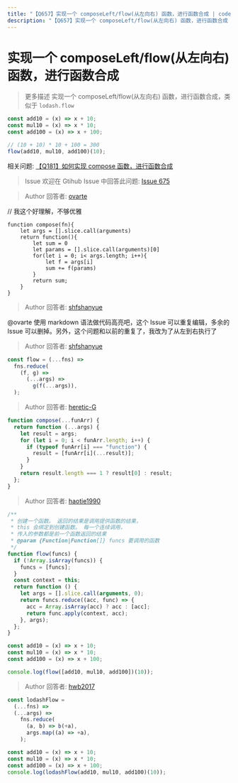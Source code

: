 ```yaml
---
title: "【Q657】实现一个 composeLeft/flow(从左向右) 函数，进行函数合成 | code高频面试题"
description: "【Q657】实现一个 composeLeft/flow(从左向右) 函数，进行函数合成 字节跳动面试题、阿里腾讯面试题、美团小米面试题。"
---
```


# 实现一个 composeLeft/flow(从左向右) 函数，进行函数合成

> 更多描述
> 实现一个 composeLeft/flow(从左向右) 函数，进行函数合成，类似于 `lodash.flow`

```js
const add10 = (x) => x + 10;
const mul10 = (x) => x * 10;
const add100 = (x) => x + 100;

// (10 + 10) * 10 + 100 = 300
flow(add10, mul10, add100)(10);
```

相关问题: [【Q181】如何实现 compose 函数，进行函数合成](https://github.com/shfshanyue/Daily-Question/issues/182)

> Issue
> 欢迎在 Gtihub Issue 中回答此问题: [Issue 675](https://github.com/shfshanyue/Daily-Question/issues/675)

> Author
> 回答者: [ovarte](https://github.com/ovarte)

// 我这个好理解，不够优雅

```
function compose(fn){
    let args = [].slice.call(arguments)
    return function(){
        let sum = 0
        let params = [].slice.call(arguments)[0]
        for(let i = 0; i< args.length; i++){
            let f = args[i]
            sum += f(params)
        }
        return sum;
    }
}
```

> Author
> 回答者: [shfshanyue](https://github.com/shfshanyue)

@ovarte 使用 markdown 语法做代码高亮吧，这个 Issue 可以重复编辑，多余的 Issue 可以删掉。另外，这个问题和以前的重复了，我改为了从左到右执行了

> Author
> 回答者: [shfshanyue](https://github.com/shfshanyue)

```js
const flow = (...fns) =>
  fns.reduce(
    (f, g) =>
      (...args) =>
        g(f(...args)),
  );
```

> Author
> 回答者: [heretic-G](https://github.com/heretic-G)

```javascript
function compose(...funArr) {
  return function (...args) {
    let result = args;
    for (let i = 0; i < funArr.length; i++) {
      if (typeof funArr[i] === "function") {
        result = [funArr[i](...result)];
      }
    }
    return result.length === 1 ? result[0] : result;
  };
}
```

> Author
> 回答者: [haotie1990](https://github.com/haotie1990)

```js
/**
 * 创建一个函数。 返回的结果是调用提供函数的结果，
 * this 会绑定到创建函数。 每一个连续调用，
 * 传入的参数都是前一个函数返回的结果
 * @param {Function|Function[]} funcs 要调用的函数
 */
function flow(funcs) {
  if (!Array.isArray(funcs)) {
    funcs = [funcs];
  }
  const context = this;
  return function () {
    let args = [].slice.call(arguments, 0);
    return funcs.reduce((acc, func) => {
      acc = Array.isArray(acc) ? acc : [acc];
      return func.apply(context, acc);
    }, args);
  };
}

const add10 = (x) => x + 10;
const mul10 = (x) => x * 10;
const add100 = (x) => x + 100;

console.log(flow([add10, mul10, add100])(10));
```

> Author
> 回答者: [hwb2017](https://github.com/hwb2017)

```javascript
const lodashFlow =
  (...fns) =>
  (...args) =>
    fns.reduce(
      (a, b) => b(+a),
      args.map((a) => +a),
    );

const add10 = (x) => x + 10;
const mul10 = (x) => x * 10;
const add100 = (x) => x + 100;
console.log(lodashFlow(add10, mul10, add100)(10));
```
